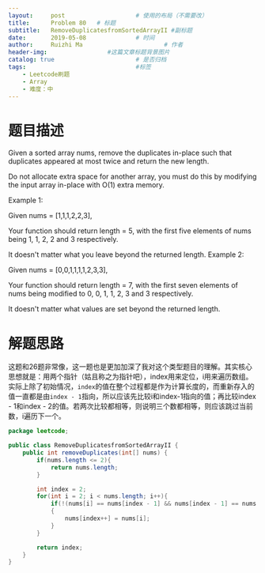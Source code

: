 ```yaml
---
layout:     post   				    # 使用的布局（不需要改）
title:      Problem 80   # 标题 
subtitle:   RemoveDuplicatesfromSortedArrayII #副标题
date:       2019-05-08 				# 时间
author:     Ruizhi Ma 						# 作者
header-img:              	#这篇文章标题背景图片
catalog: true 						# 是否归档
tags:								#标签
    - Leetcode刷题
    - Array
    - 难度：中
---
```


# 题目描述
Given a sorted array nums, remove the duplicates in-place such that duplicates appeared at most twice and return the new length.

Do not allocate extra space for another array, you must do this by modifying the input array in-place with O(1) extra memory.

Example 1:

Given nums = [1,1,1,2,2,3],

Your function should return length = 5, with the first five elements of nums being 1, 1, 2, 2 and 3 respectively.

It doesn't matter what you leave beyond the returned length.
Example 2:

Given nums = [0,0,1,1,1,1,2,3,3],

Your function should return length = 7, with the first seven elements of nums being modified to 0, 0, 1, 1, 2, 3 and 3 respectively.

It doesn't matter what values are set beyond the returned length.

# 解题思路
这题和26题非常像，这一题也是更加加深了我对这个类型题目的理解。其实核心思想就是：用两个指针（姑且称之为指针吧），index用来定位，i用来遍历数组。实际上除了初始情况，```index```的值在整个过程都是作为计算长度的，而重新存入的值一直都是由```index - 1```指向，所以应该先比较i和index-1指向的值；再比较index - 1和index - 2的值。若两次比较都相等，则说明三个数都相等，则应该跳过当前数，i遍历下一个。

```java
package leetcode;

public class RemoveDuplicatesfromSortedArrayII {
    public int removeDuplicates(int[] nums) {
        if(nums.length <= 2){
            return nums.length;
        }

        int index = 2;
        for(int i = 2; i < nums.length; i++){
            if(!(nums[i] == nums[index - 1] && nums[index - 1] == nums[index - 2]))//可以简化为if(nums[i] != nums[index - 2])
            {
                nums[index++] = nums[i];
            }
        }

        return index;
    }
}
```


